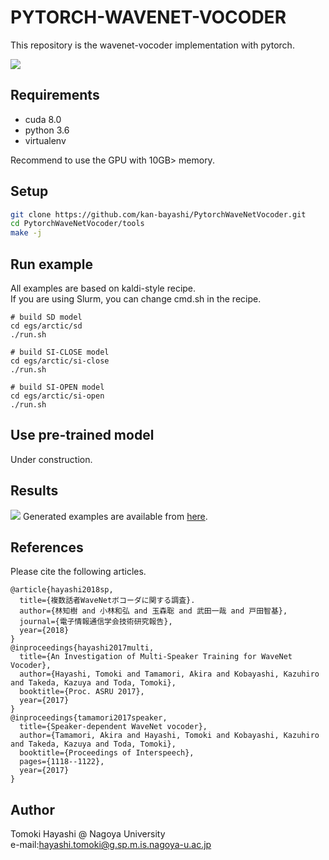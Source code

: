 # PYTORCH-WAVENET-VOCODER

This repository is the wavenet-vocoder implementation with pytorch.  

![](https://github.com/kan-bayashi/WaveNetVocoderSamples/blob/master/figure/overview.bmp)

## Requirements
- cuda 8.0
- python 3.6
- virtualenv

Recommend to use the GPU with 10GB> memory.  

## Setup
```bash
git clone https://github.com/kan-bayashi/PytorchWaveNetVocoder.git
cd PytorchWaveNetVocoder/tools
make -j
```

## Run example
All examples are based on kaldi-style recipe.  
If you are using Slurm, you can change cmd.sh in the recipe.  
```
# build SD model
cd egs/arctic/sd
./run.sh 

# build SI-CLOSE model
cd egs/arctic/si-close
./run.sh 

# build SI-OPEN model
cd egs/arctic/si-open
./run.sh
```

## Use pre-trained model

Under construction.

## Results

![](https://github.com/kan-bayashi/WaveNetVocoderSamples/blob/master/figure/mos.bmp)
Generated examples are available from [here](https://kan-bayashi.github.io/WaveNetVocoderSamples).

## References

Please cite the following articles.  

```
@article{hayashi2018sp,
  title={複数話者WaveNetボコーダに関する調査}.
  author={林知樹 and 小林和弘 and 玉森聡 and 武田一哉 and 戸田智基},
  journal={電子情報通信学会技術研究報告},
  year={2018}
}
@inproceedings{hayashi2017multi,
  title={An Investigation of Multi-Speaker Training for WaveNet Vocoder},
  author={Hayashi, Tomoki and Tamamori, Akira and Kobayashi, Kazuhiro and Takeda, Kazuya and Toda, Tomoki},
  booktitle={Proc. ASRU 2017},
  year={2017}
}
@inproceedings{tamamori2017speaker,
  title={Speaker-dependent WaveNet vocoder},
  author={Tamamori, Akira and Hayashi, Tomoki and Kobayashi, Kazuhiro and Takeda, Kazuya and Toda, Tomoki},
  booktitle={Proceedings of Interspeech},
  pages={1118--1122},
  year={2017}
}
```

## Author
Tomoki Hayashi @ Nagoya University  
e-mail:hayashi.tomoki@g.sp.m.is.nagoya-u.ac.jp  
